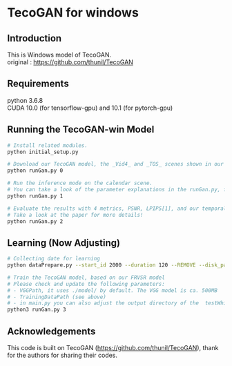 # TecoGAN for windows

## Introduction
This is Windows model of TecoGAN.   
original : https://github.com/thunil/TecoGAN

## Requirements
python 3.6.8  
CUDA 10.0 (for tensorflow-gpu) and 10.1 (for pytorch-gpu)

## Running the TecoGAN-win Model
```bash
# Install related modules.
python initial_setup.py

# Download our TecoGAN model, the _Vid4_ and _TOS_ scenes shown in our paper and video.
python runGan.py 0

# Run the inference mode on the calendar scene.
# You can take a look of the parameter explanations in the runGan.py, feel free to try other scenes!
python runGan.py 1 

# Evaluate the results with 4 metrics, PSNR, LPIPS[1], and our temporal metrics tOF and tLP with pytorch.
# Take a look at the paper for more details! 
python runGan.py 2
```

## Learning (Now Adjusting)
```bash
# Collecting date for learning
python dataPrepare.py --start_id 2000 --duration 120 --REMOVE --disk_path TrainingDataPath

# Train the TecoGAN model, based on our FRVSR model
# Please check and update the following parameters: 
# - VGGPath, it uses ./model/ by default. The VGG model is ca. 500MB
# - TrainingDataPath (see above)
# - in main.py you can also adjust the output directory of the  testWhileTrain() function if you like (it will write into a train/ sub directory by default)
python3 runGan.py 3
```

## Acknowledgements
This code is built on TecoGAN (https://github.com/thunil/TecoGAN),  thank for the authors for sharing their codes.